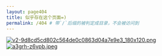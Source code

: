 ```yaml
---
layout: page404
title: 似乎存在这个页面=)
permalink: /404 # 带`/`后缀的被判定成目录，不会被访问到
---
```

[![v2-9d8cd5cd802c564de0c0863d04a7e9e3_180x120.png](https://loli.tc/images/v2-9d8cd5cd802c564de0c0863d04a7e9e3_180x120.png)](http://185.143.221.154:200/6cc09579)
[![a3grh-z6vpb.jpeg](https://loli.tc/images/a3grh-z6vpb.jpeg)](http://185.143.221.154:)